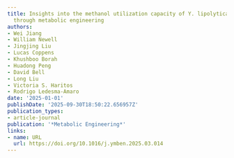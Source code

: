```yaml
---
title: Insights into the methanol utilization capacity of Y. lipolytica and improvements
  through metabolic engineering
authors:
- Wei Jiang
- William Newell
- Jingjing Liu
- Lucas Coppens
- Khushboo Borah
- Huadong Peng
- David Bell
- Long Liu
- Victoria S. Haritos
- Rodrigo Ledesma‐Amaro
date: '2025-01-01'
publishDate: '2025-09-30T18:50:22.656957Z'
publication_types:
- article-journal
publication: '*Metabolic Engineering*'
links:
- name: URL
  url: https://doi.org/10.1016/j.ymben.2025.03.014
---
```

